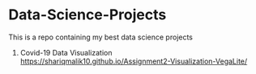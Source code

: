 # Data-Science-Projects
This is a repo containing my best data science projects

1. Covid-19 Data Visualization
   https://shariqmalik10.github.io/Assignment2-Visualization-VegaLite/

